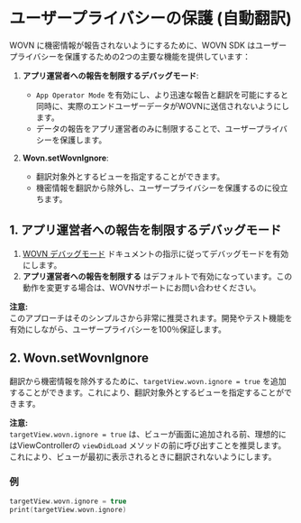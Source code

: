 # ユーザープライバシーの保護 (自動翻訳)

WOVN に機密情報が報告されないようにするために、WOVN SDK はユーザープライバシーを保護するための2つの主要な機能を提供しています：

1. **アプリ運営者への報告を制限するデバッグモード**:
   - `App Operator Mode` を有効にし、より迅速な報告と翻訳を可能にすると同時に、実際のエンドユーザーデータがWOVNに送信されないようにします。
   - データの報告をアプリ運営者のみに制限することで、ユーザープライバシーを保護します。

2. **Wovn.setWovnIgnore**:
   - 翻訳対象外とするビューを指定することができます。
   - 機密情報を翻訳から除外し、ユーザープライバシーを保護するのに役立ちます。

## 1. アプリ運営者への報告を制限するデバッグモード

1. [WOVN デバッグモード](./debug_mode.md) ドキュメントの指示に従ってデバッグモードを有効にします。
2. **アプリ運営者への報告を制限する** はデフォルトで有効になっています。この動作を変更する場合は、WOVNサポートにお問い合わせください。

**注意:**  
このアプローチはそのシンプルさから非常に推奨されます。開発やテスト機能を有効にしながら、ユーザープライバシーを100％保証します。

## 2. Wovn.setWovnIgnore

翻訳から機密情報を除外するために、`targetView.wovn.ignore = true` を追加することができます。これにより、翻訳対象外とするビューを指定することができます。

**注意:**  
`targetView.wovn.ignore = true` は、ビューが画面に追加される前、理想的にはViewControllerの `viewDidLoad` メソッドの前に呼び出すことを推奨します。これにより、ビューが最初に表示されるときに翻訳されないようにします。

### 例

```swift
targetView.wovn.ignore = true
print(targetView.wovn.ignore)
```
